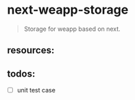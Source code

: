 # next-weapp-storage
> Storage for weapp based on next.


## resources:

## todos:
- [ ] unit test case
